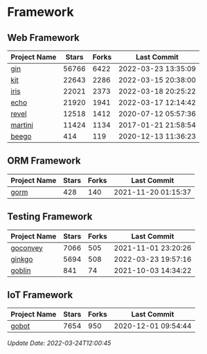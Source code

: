# Framework

## Web Framework
| Project Name | Stars | Forks | Last Commit |
| ------------ | ----- | ----- | ----------- |
| [gin](https://github.com/gin-gonic/gin) | 56766 | 6422 | 2022-03-23 13:35:09 |
| [kit](https://github.com/go-kit/kit) | 22643 | 2286 | 2022-03-15 20:38:00 |
| [iris](https://github.com/kataras/iris) | 22021 | 2373 | 2022-03-18 20:25:22 |
| [echo](https://github.com/labstack/echo) | 21920 | 1941 | 2022-03-17 12:14:42 |
| [revel](https://github.com/revel/revel) | 12518 | 1412 | 2020-07-12 05:57:36 |
| [martini](https://github.com/go-martini/martini) | 11424 | 1134 | 2017-01-21 21:58:54 |
| [beego](https://github.com/astaxie/beego) | 414 | 119 | 2020-12-13 11:36:23 |

## ORM Framework
| Project Name | Stars | Forks | Last Commit |
| ------------ | ----- | ----- | ----------- |
| [gorm](https://github.com/jinzhu/gorm) | 428 | 140 | 2021-11-20 01:15:37 |

## Testing Framework
| Project Name | Stars | Forks | Last Commit |
| ------------ | ----- | ----- | ----------- |
| [goconvey](https://github.com/smartystreets/goconvey) | 7066 | 505 | 2021-11-01 23:20:26 |
| [ginkgo](https://github.com/onsi/ginkgo) | 5694 | 508 | 2022-03-23 19:57:16 |
| [goblin](https://github.com/franela/goblin) | 841 | 74 | 2021-10-03 14:34:22 |

## IoT Framework
| Project Name | Stars | Forks | Last Commit |
| ------------ | ----- | ----- | ----------- |
| [gobot](https://github.com/hybridgroup/gobot) | 7654 | 950 | 2020-12-01 09:54:44 |

*Update Date: 2022-03-24T12:00:45*